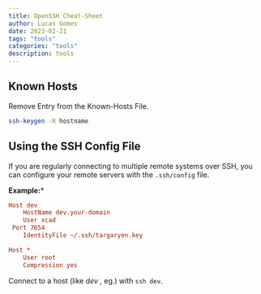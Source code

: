 ```yaml
---
title: OpenSSH Cheat-Sheet
author: Lucas Gomes
date: 2023-02-21
tags: "tools"
categories: "tools"
description: tools
---
```


## Known Hosts

Remove Entry from the Known-Hosts File.

```bash
ssh-keygen -R hostname
```

## Using the SSH Config File

If you are regularly connecting to multiple remote systems over SSH, you can configure your remote servers with the `.ssh/config` file.

**Example:***

```ini
Host dev
    HostName dev.your-domain
    User xcad
 Port 7654
    IdentityFile ~/.ssh/targaryen.key

Host *
    User root
    Compression yes
```

Connect to a host (like *dev* , eg.) with `ssh dev`.
